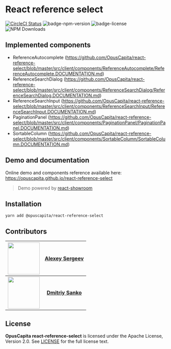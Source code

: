 # React reference select

[![CircleCI Status](https://circleci.com/gh/OpusCapita/react-reference-select/tree/master.svg?style=shield&circle-token=:circle-token)](https://circleci.com/gh/OpusCapita/react-reference-select)
![badge-npm-version](https://img.shields.io/npm/v/@opuscapita/react-reference-select.svg)
![badge-license](https://img.shields.io/github/license/OpusCapita/react-reference-select.svg)
![NPM Downloads](https://img.shields.io/npm/dm/@opuscapita/react-reference-select.svg)

## Implemented components

* ReferenceAutocomplete (https://github.com/OpusCapita/react-reference-select/blob/master/src/client/components/ReferenceAutocomplete/ReferenceAutocomplete.DOCUMENTATION.md)
* ReferenceSearchDialog (https://github.com/OpusCapita/react-reference-select/blob/master/src/client/components/ReferenceSearchDialog/ReferenceSearchDialog.DOCUMENTATION.md)
* ReferenceSearchInput (https://github.com/OpusCapita/react-reference-select/blob/master/src/client/components/ReferenceSearchInput/ReferenceSearchInput.DOCUMENTATION.md)
* PaginationPanel (https://github.com/OpusCapita/react-reference-select/blob/master/src/client/components/PaginationPanel/PaginationPanel.DOCUMENTATION.md)
* SortableColumn (https://github.com/OpusCapita/react-reference-select/blob/master/src/client/components/SortableColumn/SortableColumn.DOCUMENTATION.md)

## Demo and documentation

Online demo and components reference available here: https://opuscapita.github.io/react-reference-select

> Demo powered by [react-showroom](https://github.com/OpusCapita/react-showroom-client)

## Installation

`yarn add @opuscapita/react-reference-select`

## Contributors

| [<img src="https://avatars.githubusercontent.com/u/24603787?v=3" width="100px;"/>](https://github.com/asergeev-sc) | [**Alexey Sergeev**](https://github.com/asergeev-sc)     |
| :---: | :---: |
| [<img src="https://avatars.githubusercontent.com/u/25082620?v=3" width="100px;"/>](https://github.com/dsanko-sc) | [**Dmitriy Sanko**](https://github.com/dsanko-sc) |

## License

**OpusCapita react-reference-select** is licensed under the Apache License, Version 2.0. See [LICENSE](./LICENSE) for the full license text.
